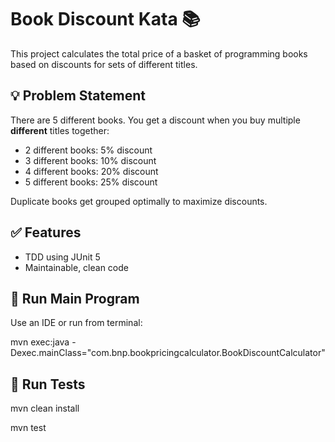 # Book Discount Kata 📚

This project calculates the total price of a basket of programming books based on discounts for sets of different titles.

## 💡 Problem Statement

There are 5 different books. You get a discount when you buy multiple **different** titles together:

- 2 different books: 5% discount
- 3 different books: 10% discount
- 4 different books: 20% discount
- 5 different books: 25% discount

Duplicate books get grouped optimally to maximize discounts.

## ✅ Features
- TDD using JUnit 5
- Maintainable, clean code

## 🧪 Run Main Program

Use an IDE or run from terminal:


mvn exec:java -Dexec.mainClass="com.bnp.bookpricingcalculator.BookDiscountCalculator"


## 🧪 Run Tests


mvn clean install

mvn test




